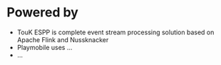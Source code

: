 # Powered by

* TouK ESPP is complete event stream processing solution based on Apache Flink and Nussknacker
* Playmobile uses ...
* ...

